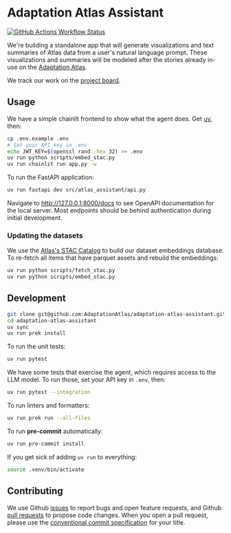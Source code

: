 # Adaptation Atlas Assistant

[![GitHub Actions Workflow Status](https://img.shields.io/github/actions/workflow/status/AdaptationAtlas/adaptation-atlas-assistant/ci.yaml?style=for-the-badge)](https://github.com/AdaptationAtlas/adaptation-atlas-assistant/actions/workflows/ci.yaml)

We're building a standalone app that will generate visualizations and text summaries of Atlas data from a user's natural language prompt.
These visualizations and summaries will be modeled after the stories already in-use on the [Adaptation Atlas](https://adaptationatlas.cgiar.org/).

We track our work on the [project board](https://github.com/orgs/AdaptationAtlas/projects/6).

## Usage

We have a simple chainlit frontend to show what the agent does.
Get [uv](https://docs.astral.sh/uv/getting-started/installation/), then:

```sh
cp .env.example .env
# Set your API key in .env
echo JWT_KEY=$(openssl rand -hex 32) >> .env
uv run python scripts/embed_stac.py
uv run chainlit run app.py -w
```

To run the FastAPI application:

```sh
uv run fastapi dev src/atlas_assistant/api.py
```

Navigate to http://127.0.0.1:8000/docs to see OpenAPI documentation for the local server.
Most endpoints should be behind authentication during initial development.

### Updating the datasets

We use the [Atlas's STAC Catalog](https://digital-atlas.s3.amazonaws.com/stac/public_stac/catalog.json) to build our dataset embeddings database.
To re-fetch all items that have parquet assets and rebuild the embeddings:

```sh
uv run python scripts/fetch_stac.py
uv run python scripts/embed_stac.py
```

## Development

```sh
git clone git@github.com:AdaptationAtlas/adaptation-atlas-assistant.git
cd adaptation-atlas-assistant
uv sync
uv run prek install
```

To run the unit tests:

```sh
uv run pytest
```

We have some tests that exercise the agent, which requires access to the LLM model.
To run those, set your API key in `.env`, then:

```sh
uv run pytest --integration
```

To run linters and formatters:

```sh
uv run prek run --all-files
```

To run **pre-commit** automatically:

```sh
uv run pre-commit install
```

If you get sick of adding `uv run` to everything:

```sh
source .venv/bin/activate
```

## Contributing

We use Github [issues](https://github.com/AdaptationAtlas/adaptation-atlas-assistant/issues) to report bugs and open feature requests, and Github [pull requests](https://github.com/AdaptationAtlas/adaptation-atlas-assistant/pulls) to propose code changes.
When you open a pull request, please use the [conventional commit specification](https://www.conventionalcommits.org/en/v1.0.0/) for your title.
